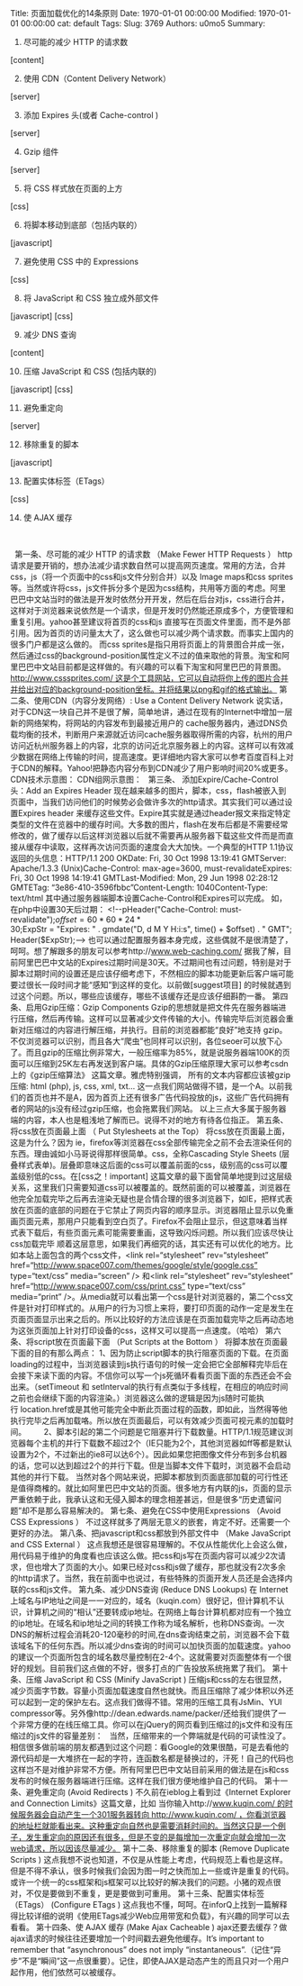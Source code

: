 Title: 页面加载优化的14条原则
Date: 1970-01-01 00:00:00
Modified: 1970-01-01 00:00:00
cat: default
Tags: 
Slug: 3769
Authors: u0mo5 
Summary: 




1. 尽可能的减少 HTTP 的请求数


[content]




2. 使用 CDN（Content Delivery Network）


[server]




3. 添加 Expires 头(或者 Cache-control )


[server]




4. Gzip 组件


[server]




5. 将 CSS 样式放在页面的上方


[css]




6. 将脚本移动到底部（包括内联的）


[javascript]




7. 避免使用 CSS 中的 Expressions


[css]




8. 将 JavaScript 和 CSS 独立成外部文件


[javascript] [css]




9. 减少 DNS 查询


[content]




10. 压缩 JavaScript 和 CSS (包括内联的)


[javascript] [css]




11. 避免重定向


[server]




12. 移除重复的脚本


[javascript]




13. 配置实体标签（ETags）


[css]




14. 使 AJAX 缓存

 


 
第一条、尽可能的减少 HTTP 的请求数 （Make Fewer HTTP Requests ）
http请求是要开销的，想办法减少请求数自然可以提高网页速度。常用的方法，合并css，js（将一个页面中的css和js文件分别合并）以及 Image maps和css sprites等。当然或许将css，js文件拆分多个是因为css结构，共用等方面的考虑。阿里巴巴中文站当时的做法是开发时依然分开开发，然后在后台对js，css进行合并，这样对于浏览器来说依然是一个请求，但是开发时仍然能还原成多个，方便管理和重复引用。yahoo甚至建议将首页的css和js 直接写在页面文件里面，而不是外部引用。因为首页的访问量太大了，这么做也可以减少两个请求数。而事实上国内的很多门户都是这么做的。
而css sprites是指只用将页面上的背景图合并成一张，然后通过css的background-position属性定义不过的值来取他的背景。淘宝和阿里巴巴中文站目前都是这样做的。有兴趣的可以看下淘宝和阿里巴巴的背景图。
http://www.csssprites.com/ 这是个工具网站，它可以自动将你上传的图片合并并给出对应的background-position坐标。并将结果以png和gif的格式输出。
第二条、使用CDN（内容分发网络）: Use a Content Delivery Network
说实话，对于CDN这一块自己并不是很了解，简单地讲，通过在现有的Internet中增加一层新的网络架构，将网站的内容发布到最接近用户的 cache服务器内，通过DNS负载均衡的技术，判断用户来源就近访问cache服务器取得所需的内容，杭州的用户访问近杭州服务器上的内容，北京的访问近北京服务器上的内容。这样可以有效减少数据在网络上传输的时间，提高速度。更详细地内容大家可以参考百度百科上对于CDN的解释。Yahoo!把静态内容分布到CDN减少了用户影响时间20%或更多。
CDN技术示意图：
CDN组网示意图：
 
第三条、 添加Expire/Cache-Control 头：Add an Expires Header
现在越来越多的图片，脚本，css，flash被嵌入到页面中，当我们访问他们的时候势必会做许多次的http请求。其实我们可以通过设置Expires header 来缓存这些文件。Expire其实就是通过header报文来指定特定类型的文件在览器中的缓存时间。大多数的图片，flash在发布后都是不需要经常修改的，做了缓存以后这样浏览器以后就不需要再从服务器下载这些文件而是而直接从缓存中读取，这样再次访问页面的速度会大大加快。一个典型的HTTP 1.1协议返回的头信息：HTTP/1.1 200 OKDate: Fri, 30 Oct 1998 13:19:41 GMTServer: Apache/1.3.3 (Unix)Cache-Control: max-age=3600, must-revalidateExpires: Fri, 30 Oct 1998 14:19:41 GMTLast-Modified: Mon, 29 Jun 1998 02:28:12 GMTETag: “3e86-410-3596fbbc”Content-Length: 1040Content-Type: text/html
其中通过服务器端脚本设置Cache-Control和Expires可以完成。
如，在php中设置30天后过期：
&lt;!--pHeader("Cache-Control: must-revalidate");$offset = 60 * 60 * 24 * 30;$ExpStr = "Expires: " . gmdate("D, d M Y H:i:s", time() + $offset) . " GMT";Header($ExpStr);--&gt;
也可以通过配置服务器本身完成，这些偶就不是很清楚了，呵呵。想了解跟多的朋友可以参考http://www.web-caching.com/
据我了解，目前阿里巴巴中文站的Expires过期时间是30天。不过期间也有过问题，特别是对于脚本过期时间的设置还是应该仔细考虑下，不然相应的脚本功能更新后客户端可能要过很长一段时间才能“感知”到这样的变化。以前做[suggest项目] 的时候就遇到过这个问题。所以，哪些应该缓存，哪些不该缓存还是应该仔细斟酌一番。
第四条、启用Gzip压缩：Gzip Components
Gzip的思想就是把文件先在服务器端进行压缩，然后再传输。这样可以显著减少文件传输的大小。传输完毕后浏览器会重新对压缩过的内容进行解压缩，并执行。目前的浏览器都能“良好”地支持 gzip。不仅浏览器可以识别，而且各大“爬虫”也同样可以识别，各位seoer可以放下心了。而且gzip的压缩比例非常大，一般压缩率为85%，就是说服务器端100K的页面可以压缩到25K左右再发送到客户端。具体的Gzip压缩原理大家可以参考csdn上的《gzip压缩算法》 这篇文章。雅虎特别强调， 所有的文本内容都应该被gzip压缩: html (php), js, css, xml, txt… 这一点我们网站做得不错，是一个A。以前我们的首页也并不是A，因为首页上还有很多广告代码投放的js，这些广告代码拥有者的网站的js没有经过gzip压缩，也会拖累我们网站。
以上三点大多属于服务器端的内容，本人也是粗浅地了解而已。说得不对的地方有待各位指正。
第五条、将css放在页面最上面 （ Put Stylesheets at the Top）
将css放在页面最上面，这是为什么？因为 ie，firefox等浏览器在css全部传输完全之前不会去渲染任何的东西。理由诚如小马哥说得那样很简单。css，全称Cascading Style Sheets (层叠样式表单)。层叠即意味这后面的css可以覆盖前面的css，级别高的css可以覆盖级别低的css。在[css之！important] 这篇文章的最下面曾简单地提到过这层级关系，这里我们只需要知道css可以被覆盖的。既然前面的可以被覆盖，浏览器在他完全加载完毕之后再去渲染无疑也是合情合理的很多浏览器下，如IE，把样式表放在页面的底部的问题在于它禁止了网页内容的顺序显示。浏览器阻止显示以免重画页面元素，那用户只能看到空白页了。Firefox不会阻止显示，但这意味着当样式表下载后，有些页面元素可能需要重画，这导致闪烁问题。所以我们应该尽快让css加载完毕
顺着这层意思，如果我们再细究的话，其实还有可以优化的地方。比如本站上面包含的两个css文件，&lt;link rel=“stylesheet” rev=“stylesheet” href=“http://www.space007.com/themes/google/style/google.css” type=“text/css” media=“screen” /&gt; 和&lt;link rel=“stylesheet” rev=“stylesheet” href=“http://www.space007.com/css/print.css” type=“text/css” media=“print” /&gt;。从media就可以看出第一个css是针对浏览器的，第二个css文件是针对打印样式的。从用户的行为习惯上来将，要打印页面的动作一定是发生在页面页面显示出来之后的。所以比较好的方法应该是在页面加载完毕之后再动态地为这张页面加上针对打印设备的css，这样又可以提高一点速度。（哈哈）
第六条、将script放在页面最下面 （Put Scripts at the Bottom ）
将脚本放在页面最下面的目的有那么两点： 1、因为防止script脚本的执行阻塞页面的下载。在页面loading的过程中，当浏览器读到js执行语句的时候一定会把它全部解释完毕后在会接下来读下面的内容。不信你可以写一个js死循环看看页面下面的东西还会不会出来。（setTimeout 和 setInterval的执行有点类似于多线程，在相应的响应时间之前也会继续下面的内容渲染。）浏览器这么做的逻辑是因为js随时可能执行 location.href或是其他可能完全中断此页面过程的函数，即如此，当然得等他执行完毕之后再加载咯。所以放在页面最后，可以有效减少页面可视元素的加载时间。        2、脚本引起的第二个问题是它阻塞并行下载数量。HTTP/1.1规范建议浏览器每个主机的并行下载数不超过2个（IE只能为2个，其他浏览器如ff等都是默认设置为2个，不过新出的ie8可以达6个）。因此如果您把图像文件分布到多台机器的话，您可以达到超过2个的并行下载。但是当脚本文件下载时，浏览器不会启动其他的并行下载。
当然对各个网站来说，把脚本都放到页面底部加载的可行性还是值得商榷的。就比如阿里巴巴中文站的页面。很多地方有内联的js，页面的显示严重依赖于此，我承认这和无侵入脚本的理念相差甚远，但是很多“历史遗留问题”却不是那么容易解决的。
第七条、避免在CSS中使用Expressions （Avoid CSS Expressions ）
不过这样就多了两层无意义的嵌套，肯定不好。还需要一个更好的办法。
第八条、把javascript和css都放到外部文件中 （Make JavaScript and CSS External ）
这点我想还是很容易理解的。不仅从性能优化上会这么做，用代码易于维护的角度看也应该这么做。把css和js写在页面内容可以减少2次请求，但也增大了页面的大小。如果已经对css和js做了缓存，那也就没有2次多余的http请求了。当然，我在前面中也说过，有些特殊的页面开发人员还是会选择内联的css和js文件。
第九条、减少DNS查询 (Reduce DNS Lookups)
在 Internet上域名与IP地址之间是一一对应的，域名（kuqin.com）很好记，但计算机不认识，计算机之间的“相认”还要转成ip地址。在网络上每台计算机都对应有一个独立的ip地址。在域名和ip地址之间的转换工作称为域名解析，也称DNS查询。一次DNS的解析过程会消耗20-120毫秒的时间,在dns查询结束之前，浏览器不会下载该域名下的任何东西。所以减少dns查询的时间可以加快页面的加载速度。yahoo的建议一个页面所包含的域名数尽量控制在2-4个。这就需要对页面整体有一个很好的规划。目前我们这点做的不好，很多打点的广告投放系统拖累了我们。
第十条、压缩 JavaScript 和 CSS (Minify JavaScript )
压缩js和css的左右很显然，减少页面字节数。容量小页面加载速度自然也就快。而且压缩除了减少体积以外还可以起到一定的保护左右。这点我们做得不错。常用的压缩工具有JsMin、YUI compressor等。另外像http://dean.edwards.name/packer/还给我们提供了一个非常方便的在线压缩工具。你可以在jQuery的网页看到压缩过的js文件和没有压缩过的js文件的容量差别：
 
当然，压缩带来的一个弊端就是代码的可读性没了。相信很多做前端的朋友都遇到过这个问题：看Google的效果很酷，可是去看他的源代码却是一大堆挤在一起的字符，连函数名都是替换过的，汗死！自己的代码也这样岂不是对维护非常不方便。所有阿里巴巴中文站目前采用的做法是在js和css发布的时候在服务器端进行压缩。这样在我们很方便地维护自己的代码。
第十一条、避免重定向 (Avoid Redirects )
不久前在ieblog上看到过《Internet Explorer and Connection Limits》这篇文章，比如 当你输入http://www.kuqin.com/ 的时候服务器会自动产生一个301服务器转向 http://www.kuqin.com/ ，你看浏览器的地址栏就能看出来。这种重定向自然也是需要消耗时间的。当然这只是一个例子，发生重定向的原因还有很多，但是不变的是每增加一次重定向就会增加一次web请求，所以因该尽量减少。
第十二条、移除重复的脚本 (Remove Duplicate Scripts )
这点我想不说也知道，不仅是从性能上考虑，代码规范上看也是这样。但是不得不承认，很多时候我们会因为图一时之快而加上一些或许是重复的代码。或许一个统一的css框架和js框架可以比较好的解决我们的问题。小猪的观点很对，不仅是要做到不重复，更是要做到可重用。
第十三条、配置实体标签（ETags） (Configure ETags )
这点我也不懂，呵呵。在inforQ上找到一篇解释得比较详细的说明《使用ETags减少Web应用带宽和负载》，有兴趣的同学可以去看看。
第十四条、使 AJAX 缓存 (Make Ajax Cacheable )
ajax还要去缓存？做ajax请求的时候往往还要增加一个时间戳去避免他缓存。It’s important to remember that “asynchronous” does not imply “instantaneous”.（记住“异步”不是“瞬间”这一点很重要）。记住，即使AJAX是动态产生的而且只对一个用户起作用，他们依然可以被缓存。
 
